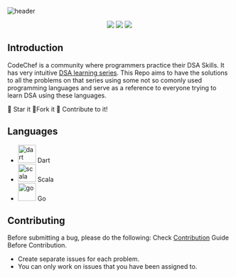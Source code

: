![header](https://capsule-render.vercel.app/api?type=rect&color=gradient&height=200&section=footer&text=CodeChef%20LRNDSA%20Solutions&fontSize=60&fontAlignY=100)
<p align="center">
<img src="https://img.shields.io/badge/language-Dart-blue?style=for-the-badge">
<img src="https://img.shields.io/badge/language-Scala-red?style=for-the-badge">
<img src="https://img.shields.io/badge/language-Go-blue?style=for-the-badge">
 </p>
<p align="center">
  
## Introduction

CodeChef is a community where programmers practice their DSA Skills. It has very intuitive [DSA learning series](https://www.codechef.com/LEARNDSA).
This Repo aims to have the solutions to all the problems on that series using some not so comonly used programming languages and serve as a reference to everyone trying to learn DSA using these languages.

:star2: Star it 
:fork_and_knife:Fork it
:handshake: Contribute to it!

## Languages
  - <img src="https://www.vectorlogo.zone/logos/dartlang/dartlang-icon.svg" alt="dart" width="40" height="40"/> Dart
  - <img src="https://devicons.github.io/devicon/devicon.git/icons/scala/scala-original.svg" alt="scala" width="40" height="40"/> Scala
  - <img src="https://devicons.github.io/devicon/devicon.git/icons/go/go-original.svg" alt="go" width="40" height="40"/> Go
  
## Contributing

Before submitting a bug, please do the following:
Check [Contribution](/CONTRIBUTING.md) Guide Before Contribution.

- Create separate issues for each problem.
- You can only work on issues that you have been assigned to.
